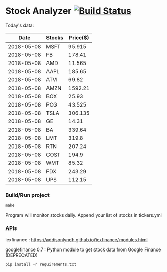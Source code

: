 # Stock Analyzer [![Build Status](https://travis-ci.org/ogoyal/StockAnalyzer.svg?branch=master)](https://travis-ci.org/ogoyal/StockAnalyzer)

Today's data:

| Date| Stocks| Price($) | 
| --- | --- | ---  | 
| 2018-05-08| MSFT| 95.915 | 
| 2018-05-08| FB| 178.41 | 
| 2018-05-08| AMD| 11.565 | 
| 2018-05-08| AAPL| 185.65 | 
| 2018-05-08| ATVI| 69.82 | 
| 2018-05-08| AMZN| 1592.21 | 
| 2018-05-08| BOX| 25.93 | 
| 2018-05-08| PCG| 43.525 | 
| 2018-05-08| TSLA| 306.135 | 
| 2018-05-08| GE| 14.31 | 
| 2018-05-08| BA| 339.64 | 
| 2018-05-08| LMT| 319.8 | 
| 2018-05-08| RTN| 207.24 | 
| 2018-05-08| COST| 194.9 | 
| 2018-05-08| WMT| 85.32 | 
| 2018-05-08| FDX| 243.29 | 
| 2018-05-08| UPS| 112.15 | 

### Build/Run project

```
make
```

Program will monitor stocks daily. Append your list of stocks in tickers.yml

### APIs
iexfinance : https://addisonlynch.github.io/iexfinance/modules.html

googlefinance 0.7 : Python module to get stock data from Google Finance (DEPRECATED)

```
pip install -r requirements.txt
```
